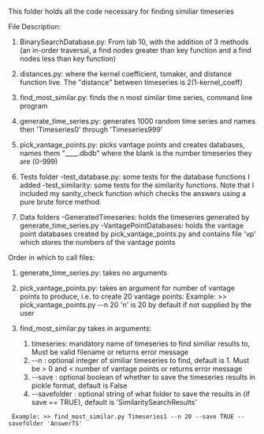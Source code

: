 This folder holds all the code necessary for finding similiar timeseries

File Description:
   1. BinarySearchDatabase.py: From lab 10, with the addition of 3 methods (an in-order traversal, a find nodes greater than key    function and a find nodes less than key function)
   
   2. distances.py: where the kernel coefficient, tsmaker, and distance function live. The "distance" between timeseries is 2(1-kernel_coeff)

   3. find_most_similar.py: finds the n most similar time series, command line program

   4. generate_time_series.py: generates 1000 random time series and names then 'Timeseries0' through 'Timeseries999'

   5. pick_vantage_points.py: picks vantage points and creates databases, names them "____.dbdb" where the blank is the number timeseries they are (0-999)

   6. Tests folder 
    -test_database.py: some tests for the database functions I added
    -test_similarity: some tests for the similarity functions. Note that I included my sanity_check function which checks the answers using a pure brute force method.

   7. Data folders
    -GeneratedTimeseries: holds the timeseries generated by generate_time_series.py
    -VantagePointDatabases: holds the vantage point databases created by pick_vantage_points.py and contains file 'vp' which stores the numbers of the vantage points

    
Order in which to call files:
   1. generate_time_series.py: takes no arguments

   2. pick_vantage_points.py: takes an argument for number of vantage points to produce, i.e. to create 20 vantage points:
     Example: >> pick_vantage_points.py --n 20
     'n' is 20 by default if not supplied by the user
     
   3. find_most_similar.py takes in arguments:
         1. timeseries: mandatory name of timeseries to find similiar results to, Must be valid filename or returns error message
         2. --n : optional integer of similiar timeseries to find, default is 1. Must be > 0 and < number of vantage points or returns error message
         3. --save : optional boolean of whether to save the timeseries results in pickle format, default is False
         4. --savefolder : optional string of what folder to save the results in (if save == TRUE), default is 'SimilaritySearchResults'
     
     Example: >> find_most_similar.py Timeseries1 --n 20 --save TRUE --savefolder 'AnswerTS'

